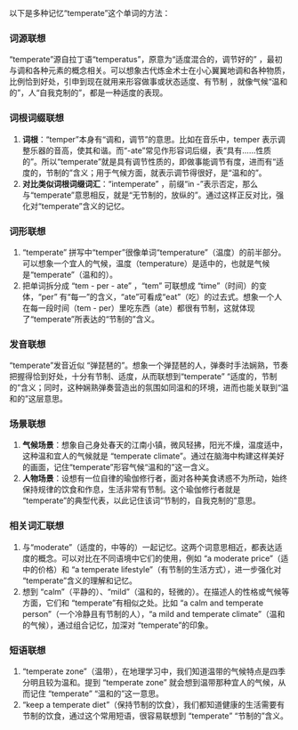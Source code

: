 以下是多种记忆“temperate”这个单词的方法：

### 词源联想
“temperate”源自拉丁语“temperatus”，原意为“适度混合的，调节好的” ，最初与调和各种元素的概念相关。可以想象古代炼金术士在小心翼翼地调和各种物质，比例恰到好处，引申到现在就用来形容做事或状态适度、有节制 ，就像气候“温和的”，人“自我克制的”，都是一种适度的表现。

### 词根词缀联想
1. **词根**：“temper”本身有“调和，调节”的意思。比如在音乐中，temper 表示调整乐器的音高，使其和谐。而“-ate”常见作形容词后缀，表“具有……性质的”。所以“temperate”就是具有调节性质的，即做事能调节有度，进而有“适度的，节制的”含义；用于气候方面，就表示调节得很好，是“温和的”。
2. **对比类似词根词缀词汇**：“intemperate” ，前缀“in -”表示否定，那么与“temperate”意思相反，就是“无节制的，放纵的”。通过这样正反对比，强化对“temperate”含义的记忆。

### 词形联想
1. “temperate” 拼写中“temper”很像单词“temperature”（温度）的前半部分。可以想象一个宜人的气候，温度（temperature）是适中的，也就是气候是“temperate”（温和的）。
2. 把单词拆分成 “tem - per - ate” ，“tem” 可联想成 “time”（时间）的变体，“per” 有“每一”的含义，“ate”可看成“eat”（吃）的过去式。想象一个人在每一段时间（tem - per）里吃东西（ate）都很有节制，这就体现了“temperate”所表达的“节制的”含义。

### 发音联想
“temperate”发音近似 “弹琵琶的”。想象一个弹琵琶的人，弹奏时手法娴熟，节奏把握得恰到好处，十分有节制、适度，从而联想到“temperate” “适度的，节制的”含义；同时，这种娴熟弹奏营造出的氛围如同温和的环境，进而也能关联到“温和的”这层意思。

### 场景联想
1. **气候场景**：想象自己身处春天的江南小镇，微风轻拂，阳光不燥，温度适中，这种温和宜人的气候就是 “temperate climate”。通过在脑海中构建这样美好的画面，记住“temperate”形容气候“温和的”这一含义。
2. **人物场景**：设想有一位自律的瑜伽修行者，面对各种美食诱惑不为所动，始终保持规律的饮食和作息，生活非常有节制。这个瑜伽修行者就是 “temperate”的典型代表，以此记住该词“节制的，自我克制的”意思。

### 相关词汇联想
1. 与“moderate”（适度的，中等的）一起记忆。这两个词意思相近，都表达适度的概念。可以对比在不同语境中它们的使用，例如 “a moderate price”（适中的价格）和 “a temperate lifestyle”（有节制的生活方式），进一步强化对 “temperate”含义的理解和记忆。
2. 想到 “calm”（平静的）、“mild”（温和的，轻微的）。在描述人的性格或气候等方面，它们和 “temperate”有相似之处。比如 “a calm and temperate person”（一个冷静且有节制的人），“a mild and temperate climate”（温和的气候），通过组合记忆，加深对 “temperate”的印象。

### 短语联想
1. “temperate zone”（温带），在地理学习中，我们知道温带的气候特点是四季分明且较为温和。提到 “temperate zone” 就会想到温带那种宜人的气候，从而记住 “temperate” “温和的”这一意思。
2. “keep a temperate diet”（保持节制的饮食），我们都知道健康的生活需要有节制的饮食，通过这个常用短语，很容易联想到 “temperate” “节制的”含义。 